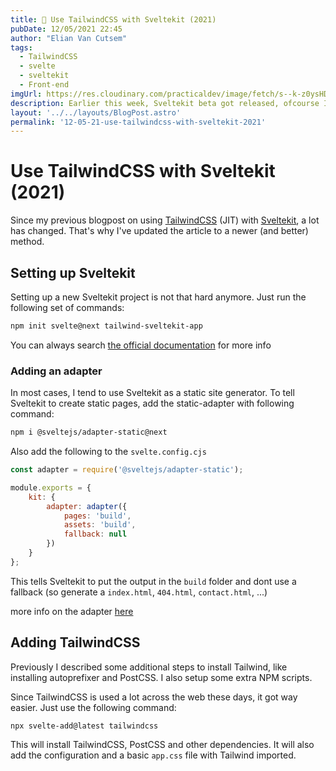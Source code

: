 ```yaml
---
title: 💄 Use TailwindCSS with Sveltekit (2021)
pubDate: 12/05/2021 22:45
author: "Elian Van Cutsem"
tags:
  - TailwindCSS
  - svelte
  - sveltekit
  - Front-end
imgUrl: https://res.cloudinary.com/practicaldev/image/fetch/s--k-z0ysHD--/c_imagga_scale,f_auto,fl_progressive,h_420,q_auto,w_1000/https://dev-to-uploads.s3.amazonaws.com/uploads/articles/p3nn57r52krvpdieblta.png
description: Earlier this week, Sveltekit beta got released, ofcourse I wanted to fiddle with it.
layout: '../../layouts/BlogPost.astro'
permalink: '12-05-21-use-tailwindcss-with-sveltekit-2021'
---
```


# Use TailwindCSS with Sveltekit (2021)

Since my previous blogpost on using [TailwindCSS](<https://tailwindcss.com/>) (JIT) with [Sveltekit](<https://kit.svelte.dev/>), a lot has changed. That's why I've updated the article to a newer (and better) method.

## Setting up Sveltekit

Setting up a new Sveltekit project is not that hard anymore. Just run the following set of commands:

```bash
npm init svelte@next tailwind-sveltekit-app
```

You can always search [the official documentation](<https://kit.svelte.dev/docs>) for more info

### Adding an adapter

In most cases, I tend to use Sveltekit as a static site generator. To tell Sveltekit to create static pages, add the static-adapter with following command:

```bash
npm i @sveltejs/adapter-static@next
```

Also add the following to the `svelte.config.cjs`

```js
const adapter = require('@sveltejs/adapter-static');

module.exports = {
	kit: {
		adapter: adapter({
			pages: 'build',
			assets: 'build',
			fallback: null
		})
	}
};
```

This tells Sveltekit to put the output in the `build` folder and dont use a fallback (so generate a `index.html`, `404.html`, `contact.html`, ...)

more info on the adapter [here](<https://kit.svelte.dev/docs#adapters-supported-environments-static-sites>)

## Adding TailwindCSS

Previously I described some additional steps to install Tailwind, like installing autoprefixer and PostCSS. I also setup some extra NPM scripts.

Since TailwindCSS is used a lot across the web these days, it got way easier. Just use the following command:

```bash
npx svelte-add@latest tailwindcss
```

This will install TailwindCSS, PostCSS and other dependencies. It will also add the configuration and a basic `app.css` file with Tailwind imported.